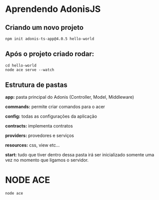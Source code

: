 # Aprendendo AdonisJS


## Criando um novo projeto  
`npm init adonis-ts-app@4.0.5 hello-world`  

## Após o projeto criado rodar:
`cd hello-world`  
`node ace serve --watch`  

## Estrutura de pastas
**app:** pasta principal do Adonis (Controller, Model, Middleware)  

**commands:** permite criar comandos para o acer  

**config:** todas as configurações da aplicação  

**contracts:** implementa contratos

**providers:** provedores e serviços  

**resources:** css, view etc...

**start:** tudo que tiver dentro dessa pasta irá ser inicializado somente uma vez no momento que ligamos o servidor.  

# NODE ACE  
`node ace`

